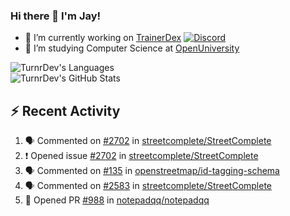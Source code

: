 ### Hi there 👋 I'm Jay!

- 🔭 I’m currently working on [TrainerDex](https://www.github.com/TrainerDex) [![Discord](https://discordapp.com/api/v6/guilds/364313717720219651/widget.png?style=shield)](http://discord.trainerdex.co.uk/)
- 🤔 I’m studying Computer Science at [OpenUniversity](http://www.open.ac.uk/courses/computing-it/degrees/bsc-computing-it-software-q62-soft)

![TurnrDev's Languages](https://github-readme-stats.vercel.app/api/top-langs/?username=TurnrDev&layout=compact&hide_border=true&title_color=1fa6aa&text_color=233247)
<br>
![TurnrDev's GitHub Stats](https://github-readme-stats.vercel.app/api?username=TurnrDev&show_icons=true&hide_border=true&count_private=true&include_all_commits=true&icon_color=1fa6aa&title_color=1fa6aa&text_color=233247)
<br>

## :zap: Recent Activity

<!--START_SECTION:activity-->
1. 🗣 Commented on [#2702](https://github.com/streetcomplete/StreetComplete/issues/2702) in [streetcomplete/StreetComplete](https://github.com/streetcomplete/StreetComplete)
2. ❗️ Opened issue [#2702](https://github.com/streetcomplete/StreetComplete/issues/2702) in [streetcomplete/StreetComplete](https://github.com/streetcomplete/StreetComplete)
3. 🗣 Commented on [#135](https://github.com/openstreetmap/id-tagging-schema/issues/135) in [openstreetmap/id-tagging-schema](https://github.com/openstreetmap/id-tagging-schema)
4. 🗣 Commented on [#2583](https://github.com/streetcomplete/StreetComplete/issues/2583) in [streetcomplete/StreetComplete](https://github.com/streetcomplete/StreetComplete)
5. 💪 Opened PR [#988](https://github.com/notepadqq/notepadqq/pull/988) in [notepadqq/notepadqq](https://github.com/notepadqq/notepadqq)
<!--END_SECTION:activity-->
